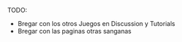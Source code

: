 TODO:
- Bregar con los otros Juegos en Discussion y Tutorials
- Bregar con las paginas otras sanganas
